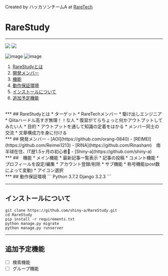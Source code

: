 Created by ハッカソンチームA  at  [RareTech](https://raretech.site/)

# RareStudy
***
![](https://img.shields.io/badge/Python-3.7.2-blue) ![](https://img.shields.io/badge/Django-3.2.3-orange)

![image](https://user-images.githubusercontent.com/84213832/122661308-3ead2400-d1cc-11eb-8d63-c862d1e04727.png)
![image](https://user-images.githubusercontent.com/84213832/122661332-96e42600-d1cc-11eb-8815-572829f1dc9d.png)
<br>
1. [RareStudyとは](#RareStudyとは)
1. [開発メンバー](#開発メンバー)
1. [機能](#機能)
1. [動作保証環境](#動作保証環境)
1. [インストールについて](#インストールについて)
1. [追加予定機能](#追加予定機能)　　
<br>
***
## RareStudyとは
* ターゲット
    *   RareTechメンバー
    *   駆け出しエンジニア
    *   Qiitaハードル高すぎ無理！！な人
    *   復習がてらちょっと何かアウトプットしてみたい人
* 目的
    *   アウトプットを通して知識の定着をはかる
    *   メンバー同士の交流
    *   文章構成力を身に付ける
<br>
***
## 開発メンバー
- [AOI](https://github.com/orang-0840)
- [REIMEI](https://github.com/Reimei1213)
- [RINA](https://github.com/Rinasham)　南半球在住、IT歴1.5ヶ月の初心者🔰
- [Shiny-a](https://github.com/shiny-a)
<br>
***
##　機能
*   メイン機能
    *   最新記事一覧表示
    *   記事の投稿
    *   コメント機能
    *   プロフィールを設定/編集
    *   アカウント登録/削除
*   サブ機能
    *   称号機能(post数によって変動)
    *   アイコン選択
<br>
***
## 動作保証環境
```
Python 3.7.2
Django 3.2.3
```

***
## インストールについて
```
git clone https://github.com/shiny-a/RareStudy.git
cd RareStudy
pip install -r requirements.txt
python manage.py migrate
python manage.py runserver
```
***
## 追加予定機能
- [ ]   検索機能
- [ ]   グループ機能